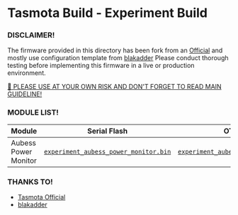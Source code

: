 # Tasmota Build - Experiment Build


### DISCLAIMER!

The firmware provided in this directory has been fork from an [Official](https://github.com/arendst/Tasmota) and mostly use configuration template from [blakadder](https://templates.blakadder.com/) Please conduct thorough testing before implementing this firmware in a live or production environment. 

[🚀 PLEASE USE AT YOUR OWN RISK AND DON'T FORGET TO READ MAIN GUIDELINE!](https://github.com/racksync/tasmota-build/tree/main#readme)


### MODULE LIST!


| Module                    | Serial Flash                          | OTA Upgrade         |   Template                 |
| ------------------------- | ------------------------------------- |----------------------------------------|---------------------|
|  Aubess Power Monitor   | [```experiment_aubess_power_monitor.bin```](https://github.com/racksync/tasmota-build/tree/main/experiment/experiment_aubess_power_monitor.bin)    | [```experiment_aubess_power_monitor.bin.gz```](https://github.com/racksync/tasmota-build/tree/main/experiment/experiment_aubess_power_monitor.bin.gz)   |  [blakadder](https://templates.blakadder.com/aubess_power_monitor_switch.html)      |


### THANKS TO!

- [Tasmota Official](https://github.com/arendst/Tasmota)
- [blakadder](https://templates.blakadder.com/)

